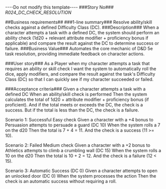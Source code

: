 ----Do not modify this template----
###Story No###
*R024_DC_CHECK_RESOLUTION*

##Business requirements##
###1-line summary###
Resolve ability/skill checks against a defined Difficulty Class (DC).
###Description###
When a character attempts a task with a defined DC, the system should perform an ability check (1d20 + relevant attribute modifier + proficiency bonus if applicable) and compare the result against the DC to determine success or failure.
###Business Value###
Automates the core mechanic of D&D 5e task resolution, providing immediate feedback on character actions.

###User story###
As a Player
when my character attempts a task that requires an ability or skill check
I want the system to automatically roll the dice, apply modifiers, and compare the result against the task's Difficulty Class (DC)
so that I can quickly see if my character succeeded or failed.

###Acceptance criteria###
Given a character attempts a task with a defined DC
When an ability/skill check is performed
Then the system calculates the total of 1d20 + attribute modifier + proficiency bonus (if proficient).
And if the total meets or exceeds the DC, the check is a success.
But if the total is less than the DC, the check is a failure.

Scenario 1: Successful Easy check
Given a character with a +4 bonus to Persuasion attempts to persuade a guard (DC 10)
When the system rolls a 7 on the d20
Then the total is 7 + 4 = 11.
And the check is a success (11 >= 10).

Scenario 2: Failed Medium check
Given a character with a +2 bonus to Athletics attempts to climb a crumbling wall (DC 15)
When the system rolls a 10 on the d20
Then the total is 10 + 2 = 12.
And the check is a failure (12 < 15).

Scenario 3: Automatic Success (DC 0)
Given a character attempts to open an unlocked door (DC 0)
When the system processes the action
Then the check is an automatic success without requiring a roll.